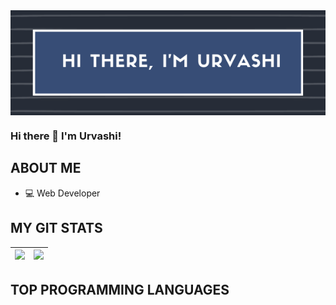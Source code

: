 <img align="center"  src="https://raw.githubusercontent.com/urvashiparashar/urvashiparashar/main/banner2.png"/>

### Hi there 👋 I'm Urvashi!

## ABOUT ME
- 💻 Web Developer

## MY GIT STATS
<img src="https://github-readme-stats.vercel.app/api?username=urvashiparashar&&show_icons=true&count_private=true&theme=radical"/>|<img src="https://github-readme-streak-stats.herokuapp.com/?user=urvashiparashar&theme=radical"/>|
|---|---|

## TOP PROGRAMMING LANGUAGES


<!--
**urvashiparashar/urvashiparashar** is a ✨ _special_ ✨ repository because its `README.md` (this file) appears on your GitHub profile.

Here are some ideas to get you started:

- 🔭 I’m currently working on ...
- 🌱 I’m currently learning ...
- 👯 I’m looking to collaborate on ...
- 🤔 I’m looking for help with ...
- 💬 Ask me about ...
- 📫 How to reach me: ...
- 😄 Pronouns: ...
- ⚡ Fun fact: ...
-->
